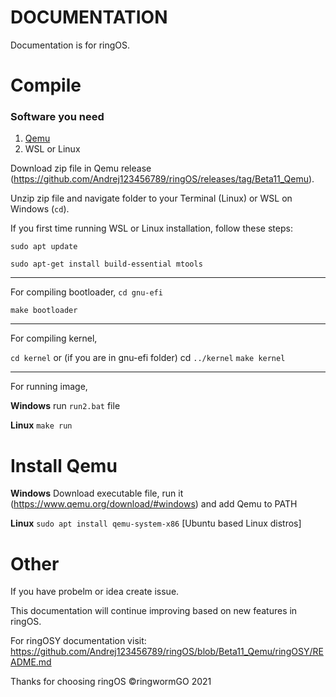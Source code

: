 # DOCUMENTATION
Documentation is for ringOS.

# Compile
### Software you need
1. [Qemu](#install-qemu)
2. WSL or Linux

Download zip file in Qemu release (https://github.com/Andrej123456789/ringOS/releases/tag/Beta11_Qemu).

Unzip zip file and navigate folder to your Terminal (Linux) or WSL on Windows (`cd`).

If you first time running WSL or Linux installation, follow these steps:

`sudo apt update`

`sudo apt-get install build-essential mtools`

___________________________________________________________________

For compiling bootloader,
`cd gnu-efi`

`make bootloader`

________________________________________________________________

For compiling kernel,

`cd kernel` or (if you are in gnu-efi folder) cd `../kernel`
`make kernel`

______________________________________________________________

For running image,

**Windows** run `run2.bat` file

**Linux** `make run`



# Install Qemu

**Windows** Download executable file, run it (https://www.qemu.org/download/#windows) and add Qemu to PATH

**Linux** `sudo apt install qemu-system-x86` [Ubuntu based Linux distros]

# Other

If you have probelm or idea create issue.

This documentation will continue improving based on new features in ringOS.

For ringOSY documentation visit: https://github.com/Andrej123456789/ringOS/blob/Beta11_Qemu/ringOSY/README.md

Thanks for choosing ringOS
©ringwormGO 2021
